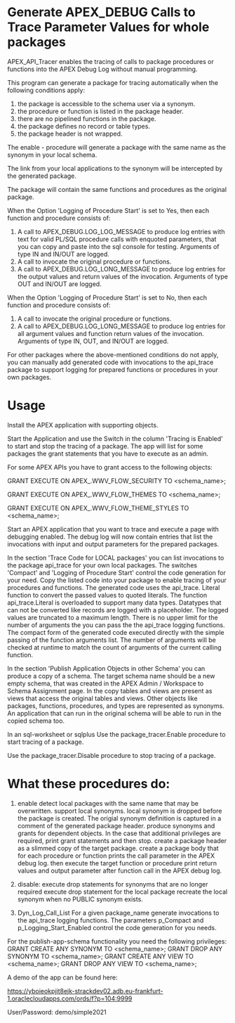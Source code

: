 # Generate APEX_DEBUG Calls to Trace Parameter Values for whole packages

APEX_API_Tracer enables the tracing of calls to package procedures or functions into the APEX Debug Log without manual programming.

This program can generate a package for tracing automatically when the following conditions apply:

  1. the package is accessible to the schema user via a synonym.
  2. the procedure or function is listed in the package header.
  3. there are no pipelined functions in the package.
  4. the package defines no record or table types.
  5. the package header is not wrapped.

The enable - procedure will generate a package with the same name as the synonym in your local schema.

The link from your local applications to the synonym will be intercepted by the generated package.

The package will contain the same functions and procedures as the original package.

When the Option 'Logging of Procedure Start' is set to Yes, then each function and procedure consists of:  

 1. A call to APEX_DEBUG.LOG_LOG_MESSAGE to produce log entries with text for valid PL/SQL procedure calls with enquoted parameters, that you can copy and paste into the sql console for testing. Arguments of type IN and IN/OUT are logged.
 2. A call to invocate the original procedure or functions.
 3. A call to APEX_DEBUG.LOG_LONG_MESSAGE to produce log entries for the output values and return values of the invocation. Arguments of type OUT and IN/OUT are logged.

When the Option 'Logging of Procedure Start' is set to No, then each function and procedure consists of:  

1. A call to invocate the original procedure or functions. 
2. A call to APEX_DEBUG.LOG_LONG_MESSAGE to produce log entries for all argument values and function return values of the invocation. Arguments of type IN, OUT, and IN/OUT are logged.

For other packages where the above-mentioned conditions do not apply, you can manually add generated code with invocations to the api_trace package to support logging for prepared functions or procedures in your own packages.

# Usage

Install the APEX application with supporting objects.

Start the Application and use the Switch in the column 'Tracing is Enabled' to start and stop the tracing of a package. 
The app will list for some packages the grant statements that you have to execute as an admin. 

For some APEX APIs you have to grant access to the following objects:

GRANT EXECUTE ON APEX_<version>.WWV_FLOW_SECURITY TO <schema_name>;

GRANT EXECUTE ON APEX_<version>.WWV_FLOW_THEMES TO <schema_name>;

GRANT EXECUTE ON APEX_<version>.WWV_FLOW_THEME_STYLES TO <schema_name>;

Start an APEX application that you want to trace and execute a page with debugging enabled. 
The debug log will now contain entries that list the invocations with input and output parameters for the prepared packages.

In the section 'Trace Code for LOCAL packages' 
  you can list invocations to the package api_trace for your own local packages.
  The switches 'Compact' and 'Logging of Procedure Start' control the code generation for your need.
  Copy the listed code into your package to enable tracing of your procedures and functions.
  The generated code uses the api_trace. Literal function to convert the passed values to quoted literals.
  The function api_trace.Literal is overloaded to support many data types. Datatypes that can not be 
  converted like records are logged with a <datatype x> placeholder. The logged values are truncated to a maximum length.
  There is no upper limit for the number of arguments the you can pass the the api_trace logging functions.
  The compact form of the generated code executed directly with the simple passing of the function arguments list.
  The number of arguments will be checked at runtime to match the count of arguments of the current calling function.
  
In the section 'Publish Application Objects in other Schema' 
  you can produce a copy of a schema.
  The target schema name should be a new empty schema, that was created in the APEX Admin / Workspace to Schema Assignment page.
  In the copy tables and views are present as views that access the original tables and views.
  Other objects like packages, functions, procedures, and types are represented as synonyms.
  An application that can run in the original schema will be able to run in the copied schema too.
  
In an sql-worksheet or sqlplus
Use the package_tracer.Enable procedure to start tracing of a package.

Use the package_tracer.Disable procedure to stop tracing of a package.

# What these procedures do:
1. enable
    detect local packages with the same name that may be overwritten.
    support local synonyms. 
        local synonym is dropped before the package is created.
        The origial synonym definition is captured in a comment of the generated package header.
    produce synonyms and grants for dependent objects.
    In the case that additional privileges are required, print grant statements and then stop.
    create a package header as a slimmed copy of the target package.
    create a package body that for each procedure or function
        prints the call parameter in the APEX debug log.
        then execute the target function or procedure 
        print return values and output parameter after function call in the APEX debug log.

3. disable: 
    execute drop statements for synonyms that are no longer required 
    execute drop statement for the local package 
    recreate the local synonym when no PUBLIC synonym exists.

3. Dyn_Log_Call_List
    For a given package_name generate invocations to the api_trace logging functions. 
    The parameters p_Compact and p_Logging_Start_Enabled control the code generation for you needs.
  
For the publish-app-schema functionality you need the following privileges:
GRANT CREATE ANY SYNONYM TO <schema_name>;
GRANT DROP ANY SYNONYM TO <schema_name>;
GRANT CREATE ANY VIEW TO <schema_name>;
GRANT DROP ANY VIEW TO <schema_name>;

A demo of the app can be found here:

https://yboieokpjit8ejk-strackdev02.adb.eu-frankfurt-1.oraclecloudapps.com/ords/f?p=104:9999

User/Password: demo/simple2021


